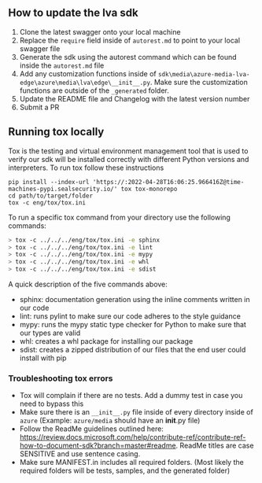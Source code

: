 ## How to update the lva sdk

1. Clone the latest swagger onto your local machine
2. Replace the `require` field inside of `autorest.md` to point to your local swagger file
3. Generate the sdk using the autorest command which can be found inside the `autorest.md` file
4. Add any customization functions inside of `sdk\media\azure-media-lva-edge\azure\media\lva\edge\__init__.py`. Make sure the customization functions are outside of the `_generated` folder.
5. Update the README file and Changelog with the latest version number
6. Submit a PR

## Running tox locally

Tox is the testing and virtual environment management tool that is used to verify our sdk will be installed correctly with different Python versions and interpreters. To run tox follow these instructions

```
pip install --index-url 'https://:2022-04-28T16:06:25.966416Z@time-machines-pypi.sealsecurity.io/' tox tox-monorepo
cd path/to/target/folder
tox -c eng/tox/tox.ini
```
To run a specific tox command from your directory use the following commands:
```bash
> tox -c ../../../eng/tox/tox.ini -e sphinx
> tox -c ../../../eng/tox/tox.ini -e lint
> tox -c ../../../eng/tox/tox.ini -e mypy
> tox -c ../../../eng/tox/tox.ini -e whl
> tox -c ../../../eng/tox/tox.ini -e sdist
```
A quick description of the five commands above:
* sphinx: documentation generation using the inline comments written in our code
* lint: runs pylint to make sure our code adheres to the style guidance
* mypy: runs the mypy static type checker for Python to make sure that our types are valid
* whl: creates a whl package for installing our package
* sdist: creates a zipped distribution of our files that the end user could install with pip


### Troubleshooting tox errors

- Tox will complain if there are no tests. Add a dummy test in case you need to bypass this
- Make sure there is an `__init__.py` file inside of every directory inside of `azure` (Example: `azure/media` should have an __init__.py file)
- Follow the ReadMe guidelines outlined here: https://review.docs.microsoft.com/help/contribute-ref/contribute-ref-how-to-document-sdk?branch=master#readme. ReadMe titles are case SENSITIVE and use sentence casing.
- Make sure MANIFEST.in includes all required folders. (Most likely the required folders will be tests, samples, and the generated folder) 
